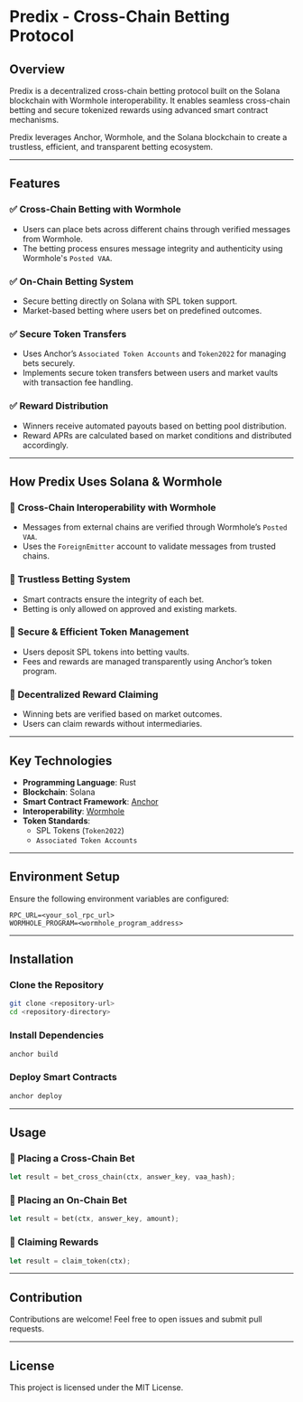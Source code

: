 # Predix - Cross-Chain Betting Protocol

## Overview
Predix is a decentralized cross-chain betting protocol built on the Solana blockchain with Wormhole interoperability. It enables seamless cross-chain betting and secure tokenized rewards using advanced smart contract mechanisms.

Predix leverages Anchor, Wormhole, and the Solana blockchain to create a trustless, efficient, and transparent betting ecosystem.

---

## Features

### ✅ Cross-Chain Betting with Wormhole
- Users can place bets across different chains through verified messages from Wormhole.
- The betting process ensures message integrity and authenticity using Wormhole's `Posted VAA`.

### ✅ On-Chain Betting System
- Secure betting directly on Solana with SPL token support.
- Market-based betting where users bet on predefined outcomes.

### ✅ Secure Token Transfers
- Uses Anchor’s `Associated Token Accounts` and `Token2022` for managing bets securely.
- Implements secure token transfers between users and market vaults with transaction fee handling.

### ✅ Reward Distribution
- Winners receive automated payouts based on betting pool distribution.
- Reward APRs are calculated based on market conditions and distributed accordingly.

---

## How Predix Uses Solana & Wormhole

### 🔹 Cross-Chain Interoperability with Wormhole
- Messages from external chains are verified through Wormhole’s `Posted VAA`.
- Uses the `ForeignEmitter` account to validate messages from trusted chains.

### 🔹 Trustless Betting System
- Smart contracts ensure the integrity of each bet.
- Betting is only allowed on approved and existing markets.

### 🔹 Secure & Efficient Token Management
- Users deposit SPL tokens into betting vaults.
- Fees and rewards are managed transparently using Anchor’s token program.

### 🔹 Decentralized Reward Claiming
- Winning bets are verified based on market outcomes.
- Users can claim rewards without intermediaries.

---

## Key Technologies
- **Programming Language**: Rust
- **Blockchain**: Solana
- **Smart Contract Framework**: [Anchor](https://project-serum.github.io/anchor/)
- **Interoperability**: [Wormhole](https://wormhole.com/)
- **Token Standards**:
  - SPL Tokens (`Token2022`)
  - `Associated Token Accounts`

---

## Environment Setup
Ensure the following environment variables are configured:
```env
RPC_URL=<your_sol_rpc_url>
WORMHOLE_PROGRAM=<wormhole_program_address>
```

---

## Installation

### Clone the Repository
```bash
git clone <repository-url>
cd <repository-directory>
```

### Install Dependencies
```bash
anchor build
```

### Deploy Smart Contracts
```bash
anchor deploy
```

---

## Usage

### 📌 Placing a Cross-Chain Bet
```rust
let result = bet_cross_chain(ctx, answer_key, vaa_hash);
```

### 📌 Placing an On-Chain Bet
```rust
let result = bet(ctx, answer_key, amount);
```

### 📌 Claiming Rewards
```rust
let result = claim_token(ctx);
```

---

## Contribution
Contributions are welcome! Feel free to open issues and submit pull requests.

---

## License
This project is licensed under the MIT License.

